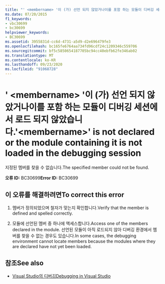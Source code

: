 ```yaml
---
title: "' <membername> '이 (가) 선언 되지 않았거나이를 포함 하는 모듈이 디버깅 세션에서 로드 되지 않았습니다."
ms.date: 07/20/2015
f1_keywords:
- vbc30699
- bc30699
helpviewer_keywords:
- BC30699
ms.assetid: 3955831d-cc6d-4731-a5d9-d2e696479fe3
ms.openlocfilehash: bc165fe6764aa734fd96cdf24c1209346c559706
ms.sourcegitcommit: bf5c5850654187705bc94cc40ebfb62fe346ab02
ms.translationtype: MT
ms.contentlocale: ko-KR
ms.lasthandoff: 09/23/2020
ms.locfileid: "91068728"
---
```

# <a name="membername-is-not-declared-or-the-module-containing-it-is-not-loaded-in-the-debugging-session"></a><span data-ttu-id="1c434-102">' \<membername> '이 (가) 선언 되지 않았거나이를 포함 하는 모듈이 디버깅 세션에서 로드 되지 않았습니다.</span><span class="sxs-lookup"><span data-stu-id="1c434-102">'\<membername>' is not declared or the module containing it is not loaded in the debugging session</span></span>

<span data-ttu-id="1c434-103">지정된 멤버를 찾을 수 없습니다.</span><span class="sxs-lookup"><span data-stu-id="1c434-103">The specified member could not be found.</span></span>  
  
 <span data-ttu-id="1c434-104">**오류 ID:** BC30699</span><span class="sxs-lookup"><span data-stu-id="1c434-104">**Error ID:** BC30699</span></span>  
  
## <a name="to-correct-this-error"></a><span data-ttu-id="1c434-105">이 오류를 해결하려면</span><span class="sxs-lookup"><span data-stu-id="1c434-105">To correct this error</span></span>  
  
1. <span data-ttu-id="1c434-106">멤버가 정의되었으며 철자가 맞는지 확인합니다.</span><span class="sxs-lookup"><span data-stu-id="1c434-106">Verify that the member is defined and spelled correctly.</span></span>  
  
2. <span data-ttu-id="1c434-107">모듈에 선언된 멤버 중 하나에 액세스합니다.</span><span class="sxs-lookup"><span data-stu-id="1c434-107">Access one of the members declared in the module.</span></span> <span data-ttu-id="1c434-108">선언된 모듈이 아직 로드되지 않아 디버깅 환경에서 멤버를 찾을 수 없는 경우도 있습니다.</span><span class="sxs-lookup"><span data-stu-id="1c434-108">In some cases, the debugging environment cannot locate members because the modules where they are declared have not yet been loaded.</span></span>  
  
## <a name="see-also"></a><span data-ttu-id="1c434-109">참조</span><span class="sxs-lookup"><span data-stu-id="1c434-109">See also</span></span>

- [<span data-ttu-id="1c434-110">Visual Studio의 디버깅</span><span class="sxs-lookup"><span data-stu-id="1c434-110">Debugging in Visual Studio</span></span>](/visualstudio/debugger/debugger-feature-tour)
